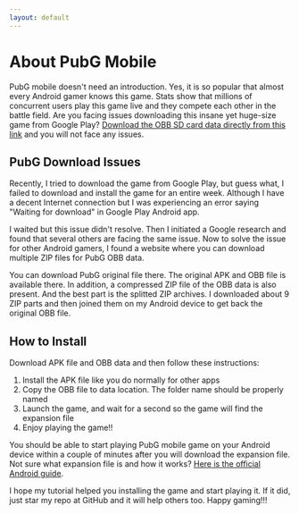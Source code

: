 ```yaml
---
layout: default
---
```


# About PubG Mobile
PubG mobile doesn't need an introduction. Yes, it is so popular that almost every Android gamer knows this game. Stats show that millions of concurrent users play this game live and they compete each other in the battle field. Are you facing issues downloading this insane yet huge-size game from Google Play? [Download the OBB SD card data directly from this link](https://pubgsoldiers.com) and you will not face any issues.

## PubG Download Issues
Recently, I tried to download the game from Google Play, but guess what, I failed to download and install the game for an entire week. Although I have a decent Internet connection but I was experiencing an error saying "Waiting for download" in Google Play Android app.

I waited but this issue didn't resolve. Then I initiated a Google research and found that several others are facing the same issue. Now to solve the issue for other Android gamers, I found a website where you can download multiple ZIP files for PubG OBB data.

You can download PubG original file there. The original APK and OBB file is available there. In addition, a compressed ZIP file of the OBB data is also present. And the best part is the splitted ZIP archives. I downloaded about 9 ZIP parts and then joined them on my Android device to get back the original OBB file.

## How to Install
Download APK file and OBB data and then follow these instructions:

1. Install the APK file like you do normally for other apps
2. Copy the OBB file to data location. The folder name should be properly named
3. Launch the game, and wait for a second so the game will find the expansion file
4. Enjoy playing the game!!

You should be able to start playing PubG mobile game on your Android device within a couple of minutes after you will download the expansion file. Not sure what expansion file is and how it works? [Here is the official Android guide](https://developer.android.com/google/play/expansion-files).

I hope my tutorial helped you installing the game and start playing it. If it did, just star my repo at GitHub and it will help others too. Happy gaming!!!

